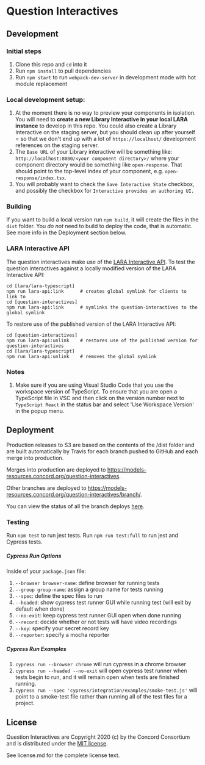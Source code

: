 # Question Interactives

## Development

### Initial steps

1. Clone this repo and `cd` into it
2. Run `npm install` to pull dependencies
3. Run `npm start` to run `webpack-dev-server` in development mode with hot module replacement

### Local development setup:

1. At the moment there is no way to preview your components in isolation. You will need to **create a new Library Interactive in your local LARA instance** to develop in this repo. You could also create a Library Interactive on the staging server, but you should clean up after yourself = so that we don't end up with a lot of `https://localhost/` development references on the staging server.
2. The `Base URL` of your Library interactive will be something like: `http://localhost:8080/<your component directory>/` where your component directory would be something like `open-response`. That should point to the top-level index of your component, e.g. `open-response/index.tsx`.
3. You will probably want to check the `Save Interactive State` checkbox, and possibly the checkbox for `Interactive provides an authoring UI.`

### Building

If you want to build a local version run `npm build`, it will create the files in the `dist` folder.
You *do not* need to build to deploy the code, that is automatic. See more info in the Deployment section below.

### LARA Interactive API

The question interactives make use of the [LARA Interactive API](https://github.com/concord-consortium/lara/blob/master/lara-typescript/README.md#lara-interactive-api). To test the question interactives against a locally modified version of the LARA Interactive API:

```
cd [lara/lara-typescript]
npm run lara-api:link      # creates global symlink for clients to link to
cd [question-interactives]
npm run lara-api:link      # symlinks the question-interactives to the global symlink
```

To restore use of the published version of the LARA Interactive API:

```
cd [question-interactives]
npm run lara-api:unlink    # restores use of the published version for question-interactives
cd [lara/lara-typescript]
npm run lara-api:unlink    # removes the global symlink
```

### Notes

1. Make sure if you are using Visual Studio Code that you use the workspace version of TypeScript.
   To ensure that you are open a TypeScript file in VSC and then click on the version number next to
   `TypeScript React` in the status bar and select 'Use Workspace Version' in the popup menu.

## Deployment

Production releases to S3 are based on the contents of the /dist folder and are built automatically by Travis
for each branch pushed to GitHub and each merge into production.

Merges into production are deployed to https://models-resources.concord.org/question-interactives.

Other branches are deployed to https://models-resources.concord.org/question-interactives/branch/<name>.

You can view the status of all the branch deploys [here](https://travis-ci.org/concord-consortium/question-interactives/branches).

### Testing

Run `npm test` to run jest tests. Run `npm run test:full` to run jest and Cypress tests.

##### Cypress Run Options

Inside of your `package.json` file:
1. `--browser browser-name`: define browser for running tests
2. `--group group-name`: assign a group name for tests running
3. `--spec`: define the spec files to run
4. `--headed`: show cypress test runner GUI while running test (will exit by default when done)
5. `--no-exit`: keep cypress test runner GUI open when done running
6. `--record`: decide whether or not tests will have video recordings
7. `--key`: specify your secret record key
8. `--reporter`: specify a mocha reporter

##### Cypress Run Examples

1. `cypress run --browser chrome` will run cypress in a chrome browser
2. `cypress run --headed --no-exit` will open cypress test runner when tests begin to run, and it will remain open when tests are finished running.
3. `cypress run --spec 'cypress/integration/examples/smoke-test.js'` will point to a smoke-test file rather than running all of the test files for a project.

## License

Question Interactives are Copyright 2020 (c) by the Concord Consortium and is distributed under the [MIT license](http://www.opensource.org/licenses/MIT).

See license.md for the complete license text.
